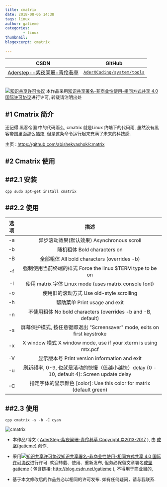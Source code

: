 ```yaml
---
title: cmatrix
date: 2018-08-05 14:38
tags: linux
author: gatieme
categories:
        - linux
thumbnail:
blogexcerpt: cmatrix

---
```


| CSDN | GitHub |
|:----:|:------:|
| [Aderstep--紫夜阑珊-青伶巷草](http://blog.csdn.net/gatieme) | [`AderXCoding/system/tools`](https://github.com/gatieme/AderXCoding/tree/master/system/tools) |


<br>
<a rel="license" href="http://creativecommons.org/licenses/by-nc-sa/4.0/"><img alt="知识共享许可协议" style="border-width:0" src="https://i.creativecommons.org/l/by-nc-sa/4.0/88x31.png" /></a>
本作品采用<a rel="license" href="http://creativecommons.org/licenses/by-nc-sa/4.0/">知识共享署名-非商业性使用-相同方式共享 4.0 国际许可协议</a>进行许可, 转载请注明出处
<br>



#1    Cmatrix 简介
-------

还记得 黑客帝国 中的代码雨么, cmatrix 就是Linux 终端下的代码雨, 虽然没有黑客帝国里面那么酷炫, 但是这条命令运行起来充满了未来的科技感.

主页 : https://github.com/abishekvashok/cmatrix


#2    Cmatrix 使用
-------

##2.1    安装
-------

``cpp
sudo apt-get install cmatrix
``

##2.2    使用
-------


| 选项 | 描述 |
|:---:|:----:|
|  -a | 异步滚动效果(默认效果) Asynchronous scroll |
| -b | 随机粗体  Bold characters on |
| -B | 全部粗体 All bold characters (overrides -b) |
| -f | 强制使用当前终端的样式 Force the linux $TERM type to be on |
| -l | 使用 matrix 字体 Linux mode (uses matrix console font) |
| -o | 使用旧的滚动方式 Use old-style scrolling |
| -h | 帮助菜单 Print usage and exit |
| -n | 不使用粗体 No bold characters (overrides -b and -B, default) |
| -s | 屏幕保护模式, 按任意键即退出 "Screensaver" mode, exits on first keystroke |
| -x | X window 模式 X window mode, use if your xterm is using mtx.pcf |
| -V | 显示版本号 Print version information and exit |
| -u | 刷新频率, 0-9, 也就是滚动的快慢（值越小越快）delay (0 - 10, default 4): Screen update delay |
| -C | 指定字体的显示颜色 [color]: Use this color for matrix (default green) |


##2.3    使用
-------

``cpp
cmatrix -s -b -C cyan
``

![cmatrix](https://github.com/gatieme/AderXCoding/blob/master/system/tools/cmatrix/cmatrix.png)




*	本作品/博文 ( [AderStep-紫夜阑珊-青伶巷草 Copyright ©2013-2017](http://blog.csdn.net/gatieme) ), 由 [成坚(gatieme)](http://blog.csdn.net/gatieme) 创作,

*	采用<a rel="license" href="http://creativecommons.org/licenses/by-nc-sa/4.0/"><img alt="知识共享许可协议" style="border-width:0" src="https://i.creativecommons.org/l/by-nc-sa/4.0/88x31.png" /></a><a rel="license" href="http://creativecommons.org/licenses/by-nc-sa/4.0/">知识共享署名-非商业性使用-相同方式共享 4.0 国际许可协议</a>进行许可. 欢迎转载、使用、重新发布, 但务必保留文章署名[成坚gatieme](http://blog.csdn.net/gatieme) ( 包含链接: http://blog.csdn.net/gatieme ), 不得用于商业目的,

*	基于本文修改后的作品务必以相同的许可发布. 如有任何疑问，请与我联系.
